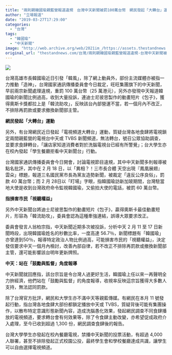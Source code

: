```yaml
---
title: "兩則親韓國瑜親藍營報道違規　台灣中天新聞被罰100萬台幣　網民發起「大轉台」運動"
author: "立場報道"
date: "2019-03-27T17:29:00"
categories:
  - "台灣"
tags:
  - "韓國瑜"
  - "中天新聞"
image: "http://web.archive.org/web/2021im_/https://assets.thestandnews.com/media/photos/tw-14_Loj4q.png"
original_url: "thestandnews.com/台灣/兩則親韓國瑜親藍營報道違規-台灣中天新聞被罰100萬台幣-網民發起-大轉台-運動"
---
```

![](http://web.archive.org/web/2021im_/https://assets.thestandnews.com/media/photos/tw-14_Loj4q.png)

台灣高雄市長韓國瑜近日引發「韓風」，除了網上動員外，部份主流媒體亦被指一力推動「造神」，台灣國家通訊傳播委員會今日裁定，旺旺集團旗下的中天新聞，早前兩宗新聞處理違規，重罰 100 萬台幣（25 萬港元），另外亦發現中天報道韓國瑜的新聞比例過高，收到大量投訴，連迪士尼彼思製作的動畫短片《包子》，獲得奧斯卡獎都拉上是「韓流助攻」，反映該台內部營運不當，若一個月內不改正，不排除再罰款或要求撤換新聞部主管。

**網民發起「大轉台」運動**

另外，有台灣網民近日發起「電視頻道大轉台」運動，質疑台灣各地食肆將電視鎖定兩間親藍營的電視台中天或 TVBS 新聞頻道，無法轉台，號召公眾協助調查，並要求食肆轉台，「讓店家知道消費者對於洗腦電視台已經有所警覺」；台大學生亦在校內發起「學生餐廳拒看中天新聞台」行動。

台灣國家通訊傳播委員會今日開會，討論電視節目違規，其中中天新聞多則報導被點名批評，其中在 2 月 18 日，以「異相？！三市長合體 天空出現『鳳凰展翅』雲朵」標題，報道三名國民黨市長為黨友造勢新聞，被裁定「違反公序良俗」，罰款 40 萬台幣；而 2 月 28日以「盯場」字眼，指韓國瑜訪新加玻期間，台灣駐當地大使是收到台灣政府命令監視韓國瑜，又偷拍大使的電話，被罰 60 萬台幣。

**指損害市民「視聽權益」**

另外中天新聞台將迪士尼彼思製作的動畫短片《包子》，贏得奧斯卡最佳動畫短片，形容為「韓流助攻」，委員會認為這種牽強連結，誤導大眾要求改正。

委員會發言人翁柏宗指，中天新聞近期多次被投訴，分析中天 2 月 11 至 17 日新聞時段，出現韓國瑜姓名的秒數比率，一度高達 56.7％，新聞標題有「韓國瑜」亦曾達到50％，報導特定政治人物比例過高，可能損害市民的「視聽權益」，決定發信要求中天一個月內檢討，改善內部自律，若不改正不排除再罰款或撤換新聞部主管，還可能影響該台明年更新牌照。

**中天：站在「鼓勵與監督」角度報導**

中天新聞就回應指，該台宗旨是令台灣人過更好生活，韓國瑜上任以來一再聲明全力拚經濟，他們站在「鼓勵與監督」的角度報導，收視率反映這宗旨獲得大多數人支持，無法認同罰款。

除了台灣官方批評，網民和大學生亦不滿中天等親藍傳媒。有網民在本月 11 號發起行動，指台灣各地食肆大部份都鎖定播放中天或 TVBS，質疑背後可能有集團操作，以散布特定意識形態新聞內容，造成洗腦愚化效果，發起網民調查不同食肆播放的電視頻道，要求轉台會有何效果等，除了令食肆主動改變，亦希望促成政府介入處理，至今已收到超過 1,300 份，網民調查食肆後的報告。

台灣大學學生亦發起在校內餐廳電視，禁播中天新聞的投票活動，有超過 4,000 人聯署，甚至不排除發起正式校園公投，最終學生會和學校餐廳達成共識，讓學生可以自由選擇電視頻道。